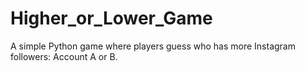 # Higher_or_Lower_Game
A simple Python game where players guess who has more Instagram followers: Account A or B.
